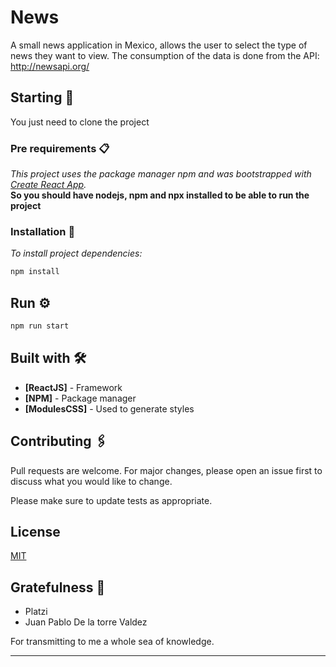 # News

A small news application in Mexico, allows the user to select the type of news they want to view.
The consumption of the data is done from the API: http://newsapi.org/

## Starting 🚀

You just need to clone the project

### Pre requirements 📋

_This project uses the package manager npm and was bootstrapped with [Create React App](https://github.com/facebook/create-react-app)._  
**So you should have nodejs, npm and npx installed to be able to run the project**

### Installation 🔧

_To install project dependencies:_

```bash
npm install
```

## Run ⚙️

```bash
npm run start
```

## Built with 🛠️

- **[ReactJS]** - Framework
- **[NPM]** - Package manager
- **[ModulesCSS]** - Used to generate styles

## Contributing 🖇️

Pull requests are welcome. For major changes, please open an issue first to discuss what you would like to change.

Please make sure to update tests as appropriate.

## License

[MIT](https://choosealicense.com/licenses/mit/)

## Gratefulness 🎁

- Platzi
- Juan Pablo De la torre Valdez

For transmitting to me a whole sea of ​​knowledge.

---
